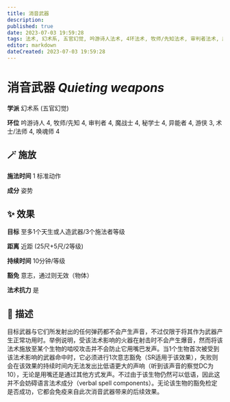 ```yaml
---
title: 消音武器
description: 
published: true
date: 2023-07-03 19:59:28
tags: 法术, 幻术系, 五官幻觉, 吟游诗人法术, 4环法术, 牧师/先知法术, 审判者法术, 魔战士法术, 秘学士法术, 异能者法术, 游侠法术, 3环法术, 术士/法师法术, 唤魂师法术
editor: markdown
dateCreated: 2023-07-03 19:59:28
---
```


# **消音武器** *Quieting weapons*

**学派** 幻术系 (五官幻觉) 

**环位** 吟游诗人 4, 牧师/先知 4, 审判者 4, 魔战士 4, 秘学士 4, 异能者 4, 游侠 3, 术士/法师 4, 唤魂师 4

## 🪄 施放

**施法时间** 1 标准动作

**成分** 姿势

## ✨ 效果 

**目标** 至多1个天生或人造武器/3个施法者等级 

**距离** 近距 (25尺+5尺/2等级)  

**持续时间** 10分钟/等级 

**豁免** 意志，通过则无效（物体）

**法术抗力** 是

## 📖 描述

目标武器与它们所发射出的任何弹药都不会产生声音，不过仅限于将其作为武器产生正常功用时。举例说明，受该法术影响的火器在射击时不会产生爆音，然而将该法术施放至某个生物的啮咬攻击并不会防止它用嘴巴发声。当1个生物首次被受到该法术影响的武器命中时，它必须进行1次意志豁免（SR适用于该效果），失败则会在该效果的持续时间内无法发出比低语更大的声响（听到该声音的察觉DC为10），无论是用嘴还是通过其他方式发声。不过由于该生物仍然可以低语，因此这并不会妨碍语言法术成分（verbal spell components）。无论该生物的豁免检定是否成功，它都会免疫来自此次消音武器带来的后续效果。
    